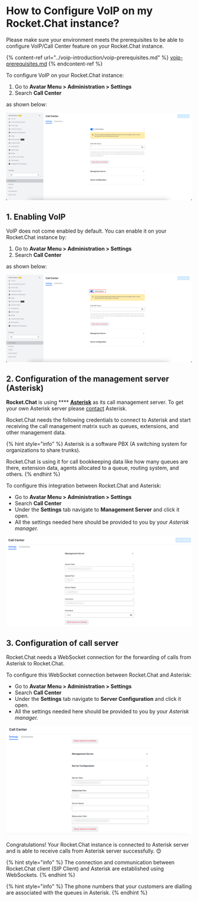 # How to Configure VoIP on my Rocket.Chat instance?

Please make sure your environment meets the prerequisites to be able to configure VoIP/Call Center feature on your Rocket.Chat instance.

{% content-ref url="../voip-introduction/voip-prerequisites.md" %}
[voip-prerequisites.md](../voip-introduction/voip-prerequisites.md)
{% endcontent-ref %}

To configure VoIP on your Rocket.Chat instance:

1. Go to **Avatar Menu > Administration > Settings**&#x20;
2. Search **Call Center**

as shown below:

![Rocket.Chat Call Center](<../../../.gitbook/assets/image (687).png>)

## 1. Enabling VoIP

VoIP does not come enabled by default. You can enable it on your Rocket.Chat instance by:

1. Go to **Avatar Menu > Administration > Settings**&#x20;
2. Search **Call Center**

as shown below:

![VoIP Enable/Disable](<../../../.gitbook/assets/image (666).png>)

## 2. Configuration of the management server (Asterisk)

**Rocket.Chat** is using **** [**Asterisk**](https://www.asterisk.org) as its call management server. To get your own Asterisk server please [contact](https://www.asterisk.org/products/) Asterisk.

Rocket.Chat needs the following credentials to connect to Asterisk and start receiving the call management matrix such as queues, extensions, and other management data.

{% hint style="info" %}
Asterisk is a software PBX (A switching system for organizations to share trunks).

Rocket.Chat is using it for call bookkeeping data like how many queues are there, extension data, agents allocated to a queue, routing system, and others.
{% endhint %}

To configure this integration between Rocket.Chat and Asterisk:

* Go to **Avatar Menu > Administration > Settings**&#x20;
* Search **Call Center**
* Under the **Settings** tab navigate to **Management Server** and click it open.
* All the settings needed here should be provided to you by your _Asterisk manager._&#x20;

![Management server configuration ](<../../../.gitbook/assets/image (668) (1) (1) (1).png>)

## 3. Configuration of call server

Rocket.Chat needs a WebSocket connection for the forwarding of calls from Asterisk to Rocket.Chat.

To configure this WebSocket connection between Rocket.Chat and Asterisk:

* Go to **Avatar Menu > Administration > Settings**&#x20;
* Search **Call Center**
* Under the **Settings** tab navigate to **Server Configuration** and click it open.
* All the settings needed here should be provided to you by your _Asterisk manager._&#x20;

![Call server configuration](<../../../.gitbook/assets/image (647) (1) (1) (1).png>)

Congratulations! Your Rocket.Chat instance is connected to Asterisk server and is able to receive calls from Asterisk server successfully. 😊

{% hint style="info" %}
The connection and communication between Rocket.Chat client (SIP Client) and Asterisk are established using WebSockets.
{% endhint %}

{% hint style="info" %}
The phone numbers that your customers are dialling are associated with the queues in Asterisk.
{% endhint %}
